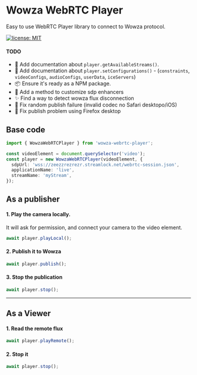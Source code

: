 # Wowza WebRTC Player

Easy to use WebRTC Player library to connect to Wowza protocol.

[![license: MIT](https://img.shields.io/badge/license-MIT-brightgreen.svg)](https://opensource.org/licenses/MIT)

#### TODO

- 📝 Add documentation about `player.getAvailableStreams()`.
- 📝 Add documentation about `player.setConfigurations()` - (`constraints`, `videoConfigs`, `audioConfigs`, `userData`, `iceServers`)
- 📦 Ensure it's ready as a NPM package.
- 📝 Add a method to customize sdp enhancers
- ✨ Find a way to detect wowza flux disconnection
- 🐛 Fix random publish failure (invalid codec no Safari desktopo/iOS)
- 🐛 Fix publish problem using Firefox desktop

## Base code

```ts
import { WowzaWebRTCPlayer } from 'wowza-webrtc-player';

const videoElement = document.querySelector('video');
const player = new WowzaWebRTCPlayer(videoElement, {
  sdpUrl: 'wss://zeezzrezrezr.streamlock.net/webrtc-session.json',
  applicationName: 'live',
  streamName: 'myStream',
});
```

## As a publisher

#### 1. Play the camera locally.

It will ask for permission, and connect your camera to the video element.

```ts
await player.playLocal();
```

#### 2. Publish it to Wowza

```ts
await player.publish();
```

#### 3. Stop the publication

```ts
await player.stop();
```

---

## As a Viewer

#### 1. Read the remote flux

```ts
await player.playRemote();
```

#### 2. Stop it

```ts
await player.stop();
```
